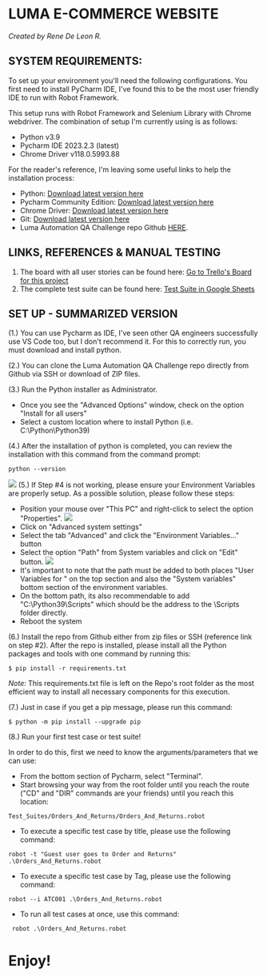# **LUMA E-COMMERCE WEBSITE**
 *Created by Rene De Leon R.*



## **SYSTEM REQUIREMENTS:**

To set up your environment you'll need the following configurations. You first need to install PyCharm IDE, I've found this to be the most user friendly IDE to run with Robot Framework.

This setup runs with Robot Framework and Selenium Library with Chrome webdriver. The combination of setup I'm currently using is as follows:
- Python v3.9
- Pycharm IDE 2023.2.3 (latest)
- Chrome Driver v118.0.5993.88

For the reader's reference, I'm leaving some useful links to help the installation process:
* Python: [Download latest version here](https://www.python.org/downloads/)
* Pycharm Community Edition: [Download latest version here](https://www.jetbrains.com/pycharm/download/)
* Chrome Driver: [Download latest version here](https://googlechromelabs.github.io/chrome-for-testing/)
* Git: [Download latest version here](https://git-scm.com/downloads)
* Luma Automation QA Challenge repo Github [HERE](https://github.com/Rene152005/Luma_Automation_QAChallenge).

## **LINKS, REFERENCES & MANUAL TESTING**
1. The board with all user stories can be found here: [Go to Trello's Board for this project](https://trello.com/b/jOqTPdPm/rene-de-leons-qa-challenge)
2. The complete test suite can be found here: [Test Suite in Google Sheets](https://docs.google.com/spreadsheets/d/115zRcR73_6-lYKnc-2P7PYC2c-QHvUgwGR-saxP5b48/edit#gid=61291363)

## **SET UP - SUMMARIZED VERSION**
(1.) You can use Pycharm as IDE, I've seen other QA engineers successfully use VS Code too, but I don't recommend it. For this to correctly run, you must download and install python.

(2.) You can clone the Luma Automation QA Challenge repo directly from Github via SSH or download of ZIP files.

(3.) Run the Python installer as Administrator.
* Once you see the "Advanced Options" window, check on the option "Install for all users"
* Select a custom location where to install Python (i.e. C:\Python\Python39)

(4.) After the installation of python is completed, you can review the installation with this command from the command prompt:
```
python --version
```
![](C:\Users\rened\PycharmProjects\Luma_Automation_QAChallenge\Resources\Files\pythonVersion.png)
(5.) If Step #4 is not working, please ensure your Environment Variables are properly setup. As a possible solution, please follow these steps:
* Position your mouse over "This PC" and right-click to select the option "Properties".
![](C:\Users\rened\PycharmProjects\Luma_Automation_QAChallenge\Resources\Files\MyPC.png)
* Click on "Advanced system settings"
* Select the tab "Advanced" and click the "Environment Variables…" button
* Select the option "Path" from System variables and click on "Edit" button.
![](C:\Users\rened\PycharmProjects\Luma_Automation_QAChallenge\Resources\Files\Environment_Variables.png)
* It's important to note that the path must be added to both places "User Variables for <user>" on the top section and also the "System variables" bottom section of the environment variables.
* On the bottom path, its also recommendable to add "C:\Python39\Scripts" which should be the address to the \Scripts folder directly.
* Reboot the system

(6.) Install the repo from Github either from zip files or SSH (reference link on step #2). After the repo is installed, please install all the Python packages and tools with one command by running this:
```
$ pip install -r requirements.txt
```
*Note:* This requirements.txt file is left on the Repo's root folder as the most efficient way to install all necessary components for this execution.

(7.) Just in case if you get a pip message, please run this command:
```
$ python -m pip install --upgrade pip
```
(8.) Run your first test case or test suite!

In order to do this, first we need to know the arguments/parameters that we can use:
* From the bottom section of Pycharm, select "Terminal". 
* Start browsing your way from the root folder until you reach the route ("CD" and "DIR" commands are your friends) until you reach this location:
```
Test_Suites/Orders_And_Returns/Orders_And_Returns.robot
```
* To execute a specific test case by title, please use the following command:
```
robot -t "Guest user goes to Order and Returns" .\Orders_And_Returns.robot
```
* To execute a specific test case by Tag, please use the following command:
```
robot --i ATC001 .\Orders_And_Returns.robot
```
* To run all test cases at once, use this command:
```
 robot .\Orders_And_Returns.robot
```
# Enjoy!